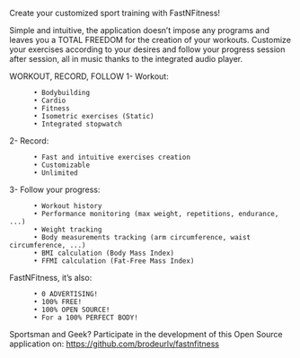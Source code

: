 Create your customized sport training with FastNFitness!

Simple and intuitive, the application doesn’t impose any programs and leaves you a TOTAL FREEDOM for the creation of your workouts. Customize your exercises according to your desires and follow your progress session after session, all in music thanks to the integrated audio player.

WORKOUT, RECORD, FOLLOW
1- Workout:

          • Bodybuilding
          • Cardio
          • Fitness
          • Isometric exercises (Static)
          • Integrated stopwatch

2- Record:

          • Fast and intuitive exercises creation
          • Customizable 
          • Unlimited

3- Follow your progress:

          • Workout history
          • Performance monitoring (max weight, repetitions, endurance, ...)
          • Weight tracking
          • Body measurements tracking (arm circumference, waist circumference, ...)
          • BMI calculation (Body Mass Index)
          • FFMI calculation (Fat-Free Mass Index)

FastNFitness, it’s also:

          • 0 ADVERTISING!
          • 100% FREE!
          • 100% OPEN SOURCE!
          • For a 100% PERFECT BODY!

Sportsman and Geek? Participate in the development of this Open Source application on:
https://github.com/brodeurlv/fastnfitness
